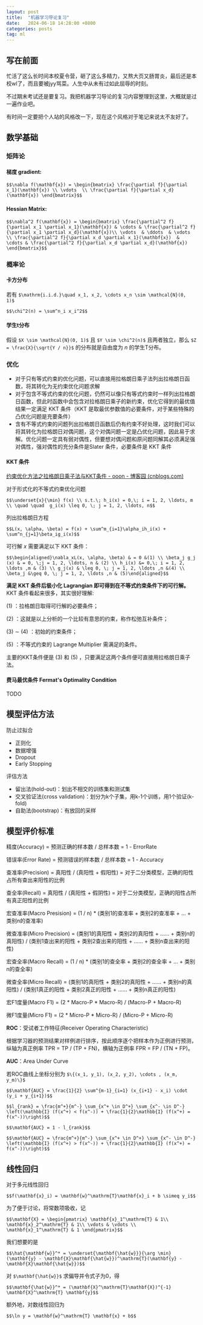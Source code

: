 ```yaml
---
layout: post
title:  "机器学习导论复习"
date:   2024-06-18 14:28:00 +0800
categories: posts
tag: ml
---
```


## 写在前面

忙活了这么长时间本校夏令营，砸了这么多精力，又熬大页又肠胃炎，最后还是本校wl了，而且要被jyy骂菜。人生中从未有过如此屈辱的时刻。

不过期末考试还是要复习。我把机器学习导论的复习内容整理到这里，大概就是过一遍作业吧。

有时间一定要把个人站的风格改一下，现在这个风格对于笔记来说太不友好了。

## 数学基础

### 矩阵论

#### 梯度 gradient:

`$$\nabla f(\mathbf{x}) = \begin{bmatrix} \frac{\partial f}{\partial x_1}(\mathbf{x}) \\ \vdots  \\ \frac{\partial f}{\partial x_d}(\mathbf{x}) \end{bmatrix}$$`

#### Hessian Matrix:

`$$\nabla^2 f(\mathbf{x}) = \begin{bmatrix}
\frac{\partial^2 f}{\partial x_1 \partial x_1}(\mathbf{x}) & \cdots & \frac{\partial^2 f}{\partial x_1 \partial x_d}(\mathbf{x})\\
\vdots  & \ddots  & \vdots \\
\frac{\partial^2 f}{\partial x_d \partial x_1}(\mathbf{x})  & \cdots & \frac{\partial^2 f}{\partial x_d \partial x_d}(\mathbf{x})
\end{bmatrix}$$`

### 概率论

#### 卡方分布

若有 `$\mathrm{i.i.d.}\quad x_1, x_2, \cdots x_n \sim \mathcal{N}(0, 1)$`

`$$\chi^2(n) = \sum^n_i x_i^2$$`

#### 学生t分布

假设 `$X \sim \mathcal{N}(0, 1)$` 且 `$Y \sim \chi^2(n)$` 且两者独立，那么 `$Z = \frac{X}{\sqrt{Y / n}}$` 的分布就是自由度为 $n$ 的学生T分布。


### 优化

- 对于只有等式约束的优化问题，可以直接用拉格朗日乘子法列出拉格朗日函数，将其转化为无约束优化问题求解
- 对于包含不等式约束的优化问题，仍然可以像只有等式约束时一样列出拉格朗日函数，但此时函数中会包含对拉格朗日乘子的新约束，优化它得到的最优值结果一定满足 KKT 条件（KKT 是取最优参数值的必要条件，对于某些特殊的凸优化问题是充要条件）
- 含有不等式约束的问题列出拉格朗日函数后仍有约束不好处理，这时我们可以将其转化为拉格朗日对偶问题，这个对偶问题一定是凸优化问题，因此易于求解。优化问题一定具有弱对偶性，但要想对偶问题和原问题同解其必须满足强对偶性，强对偶性的充分条件是Slater 条件，必要条件是 KKT 条件

#### KKT 条件

[约束优化方法之拉格朗日乘子法与KKT条件 - ooon - 博客园 (cnblogs.com)](https://www.cnblogs.com/ooon/p/5721119.html)

对于形式化的不等式约束优化问题

`$$\underset{x}{\min} f(x) \\ s.t.\; h_i(x) = 0,\; i = 1, 2, \ldots, m \\ \quad \quad  g_i(x) \leq 0, \; j = 1, 2, \ldots, n$$`

列出拉格朗日方程

`$$L(x, \alpha, \beta) = f(x) + \sum^m_{i=1}\alpha_ih_i(x) + \sum^n_{j=1}\beta_ig_i(x)$$`

可行解 $x$ 需要满足以下 KKT 条件：

`$$\begin{aligned}\nabla_xL(x, \alpha, \beta) & = 0 &(1) \\ \beta_j g_j (x) & = 0, \;j = 1, 2, \ldots, n & (2) \\ h_i(x) &= 0,\; i = 1, 2, \ldots ,m & (3) \\ g_j(x) & \leq 0, \; j = 1, 2, \ldots ,n &(4) \\ \beta_j &\geq 0, \; j = 1, 2, \ldots ,n & (5)\end{aligned}$$`

**满足 KKT 条件后极小化 Lagrangian 即可得到在不等式约束条件下的可行解。** KKT 条件看起来很多，其实很好理解:

(1) ：拉格朗日取得可行解的必要条件；

(2) ：这就是以上分析的一个比较有意思的约束，称作松弛互补条件；

(3) ∼ (4) ：初始的约束条件；

(5) ：不等式约束的 Lagrange Multiplier 需满足的条件。

主要的KKT条件便是 (3) 和 (5) ，只要满足这两个条件便可直接用拉格朗日乘子法。

#### 费马最优条件 Fermat's Optimality Condition

TODO

## 模型评估方法

防止过拟合

- 正则化
- 数据增强
- Dropout
- Early Stopping

评估方法

- 留出法(hold-out)：划出不相交的训练集和测试集
- 交叉验证法(cross validation)：划分为k个子集，用k-1个训练，用1个验证(k-fold)
- 自助法(bootstrap)：有放回的采样

## 模型评价标准

精度(Accuracy) = 预测正确的样本数 / 总样本数 = 1 - ErrorRate

错误率(Error Rate) = 预测错误的样本数 / 总样本数 = 1 - Accuracy

查准率(Precision) = 真阳性 / (真阳性 + 假阳性) = 对于二分类模型，正确的阳性占所有查出来阳性的比例

查全率(Recall) = 真阳性 / (真阳性 + 假阴性) = 对于二分类模型，正确的阳性占所有真正阳性的比例

宏查准率(Macro Presision) = (1 / n) * (类别1的查准率 + 类别2的查准率 + ... + 类别n的查准率)

微查准率(Micro Precision) = (类别1的真阳性 + 类别2的真阳性 + ...... + 类别n的真阳性) / (类别1查出来的阳性 +  类别2查出来的阳性 + ...... + 类别n查出来的阳性)

宏查全率(Macro Recall) = (1 / n) * (类别1的查全率 + 类别2的查全率 + ... + 类别n的查全率)

微查全率(Micro Recall) = (类别1的真阳性 + 类别2的真阳性 + ...... + 类别n的真阳性) / (类别1真正的阳性 +  类别2真正的阳性 + ...... + 类别n真正的阳性)

宏F1度量(Macro F1) = (2 * Macro-P * Macro-R) / (Macro-P + Macro-R)

微F1度量(Micro F1) = (2 * Micro-P * Micro-R) / (Micro-P + Micro-R)

**ROC**：受试者工作特征(Receiver Operating Characteristic)

根据学习器的预测结果对样例进行排序，按此顺序逐个把样本作为正例进行预测，纵轴为真正例率 TPR = TP / (TP + FN)，横轴为正例率 FPR = FP / (TN + FP)。

**AUC**：Area Under Curve

若ROC曲线上坐标分别为 `$\{(x_1, y_1), (x_2, y_2), \cdots , (x_m, y_m)\}$`

`$$\mathbf{AUC} = \frac{1}{2} \sum^{m-1}_{i=1} (x_{i+1} - x_i) \cdot (y_i + y_{i+1})$$`

`$$l_{rank} = \frac{m^+}{m^-} \sum_{x^+ \in D^+} \sum_{x^- \in D^-} \left(\mathbb{I} (f(x^+) < f(x^-)) + \frac{1}{2}\mathbb{I} (f(x^+) = f(x^-))\right)$$`

`$$\mathbf{AUC} = 1 - l_{rank}$$`

`$$\mathbf{AUC} = \frac{m^+}{m^-} \sum_{x^+ \in D^+} \sum_{x^- \in D^-} \left(\mathbb{I} (f(x^+) > f(x^-)) + \frac{1}{2}\mathbb{I} (f(x^+) = f(x^-))\right)$$`

## 线性回归

对于多元线性回归

`$$f(\mathbf{x}_i) = \mathbf{w}^\mathrm{T}\mathbf{x}_i + b \simeq y_i$$`

为了便于讨论，将常数项吸收，记

`$$\mathbf{X} = \begin{pmatrix}
 \mathbf{x}_1^\mathrm{T} & 1\\
 \mathbf{x}_2^\mathrm{T} & 1\\
 \vdots & \vdots \\
 \mathbf{x}_1^\mathrm{T} & 1
\end{pmatrix}$$`

我们想要的是

`$$\hat{\mathbf{w}}^* = \underset{\mathbf{\hat{w}}}{\arg \min} (\mathbf{y} - \mathbf{X}\mathbf{\hat{w}})^\mathrm{T}(\mathbf{y} - \mathbf{X}\mathbf{\hat{w}})$$`

对 `$\mathbf{\hat{w}}$` 求偏导并令式子为0，得

`$$\mathbf{\hat{w}}^* = (\mathbf{X}^\mathrm{T}\mathbf{X})^{-1} \mathbf{X}^\mathrm{T} \mathbf{y}$$`

额外地，对数线性回归为

`$$\ln y = \mathbf{w}^\mathrm{T} \mathbf{x} + b$$`

